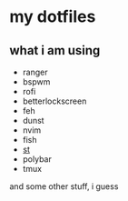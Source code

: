 # my dotfiles
## what i am using
* ranger
* bspwm
* rofi
* betterlockscreen
* feh
* dunst
* nvim
* fish
* [st](https://github.com/ramenbroth/st)
* polybar
* tmux

and some other stuff, i guess

